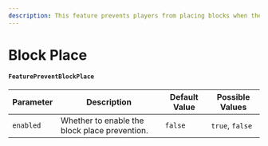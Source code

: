 ```yaml
---
description: This feature prevents players from placing blocks when they are vanished.
---
```


# Block Place

#### `FeaturePreventBlockPlace`

| Parameter | Description                                   | Default Value | Possible Values |
| --------- | --------------------------------------------- | ------------- | --------------- |
| `enabled` | Whether to enable the block place prevention. | `false`       | `true`, `false` |
